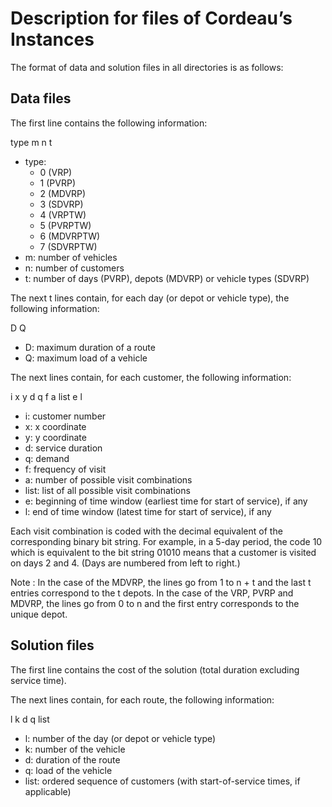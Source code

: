 # Description for files of Cordeau’s Instances

The format of data and solution files in all directories is as follows:

## Data files

The first line contains the following information:

type m n t

* type:
  * 0 (VRP)
  * 1 (PVRP)
  * 2 (MDVRP)
  * 3 (SDVRP)
  * 4 (VRPTW)
  * 5 (PVRPTW)
  * 6 (MDVRPTW)
  * 7 (SDVRPTW)
* m: number of vehicles
* n: number of customers
* t: number of days (PVRP), depots (MDVRP) or vehicle types (SDVRP)

The next t lines contain, for each day (or depot or vehicle type), the following information:

D Q

* D: maximum duration of a route
* Q: maximum load of a vehicle

The next lines contain, for each customer, the following information:

i x y d q f a list e l

* i: customer number
* x: x coordinate
* y: y coordinate
* d: service duration
* q: demand
* f: frequency of visit
* a: number of possible visit combinations
* list: list of all possible visit combinations
* e: beginning of time window (earliest time for start of service), if any
* l: end of time window (latest time for start of service), if any

Each visit combination is coded with the decimal equivalent of the corresponding binary bit string. For example, in a 5-day period, the code 10 which is equivalent to the bit string 01010 means that a customer is visited on days 2 and 4. (Days are numbered from left to right.)

Note : In the case of the MDVRP, the lines go from 1 to n + t and the last t entries correspond to the t depots. In the case of the VRP, PVRP and MDVRP, the lines go from 0 to n and the first entry corresponds to the unique depot.

## Solution files

The first line contains the cost of the solution (total duration excluding service time).

The next lines contain, for each route, the following information:

l k d q list

* l: number of the day (or depot or vehicle type)
* k: number of the vehicle
* d: duration of the route
* q: load of the vehicle
* list: ordered sequence of customers (with start-of-service times, if applicable)
